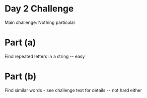 # Day 2 Challenge

Main challenge: Nothing particular

# Part (a)
Find repeated letters in a string -- easy

# Part (b)
Find similar words - see challenge text for details -- not hard either